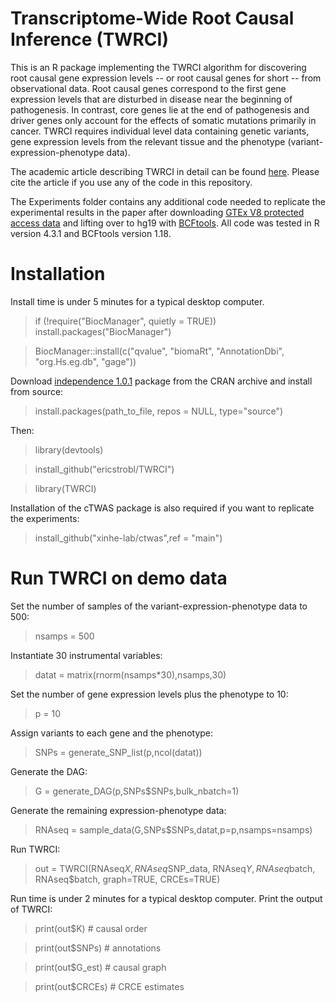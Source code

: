# Transcriptome-Wide Root Causal Inference (TWRCI)

This is an R package implementing the TWRCI algorithm for discovering root causal gene expression levels -- or root causal genes for short -- from observational data. Root causal genes correspond to the first gene expression levels that are disturbed in disease near the beginning of pathogenesis. In contrast, core genes lie at the end of pathogenesis and driver genes only account for the effects of somatic mutations primarily in cancer. TWRCI requires individual level data containing genetic variants, gene expression levels from the relevant tissue and the phenotype (variant-expression-phenotype data).

The academic article describing TWRCI in detail can be found [here](https://www.medrxiv.org/content/10.1101/2024.07.22.24310837v2). Please cite the article if you use any of the code in this repository.

The Experiments folder contains any additional code needed to replicate the experimental results in the paper after downloading [GTEx V8 protected access data](https://gtexportal.org/home/protectedDataAccess) and lifting over to hg19 with [BCFtools](https://samtools.github.io/bcftools/). All code was tested in R version 4.3.1 and BCFtools version 1.18.

# Installation
Install time is under 5 minutes for a typical desktop computer.

> if (!require("BiocManager", quietly = TRUE)) install.packages("BiocManager")

> BiocManager::install(c("qvalue", "biomaRt", "AnnotationDbi", "org.Hs.eg.db", "gage"))

Download [independence 1.0.1](https://cran.r-project.org/src/contrib/Archive/independence/) package from the CRAN archive and install from source:

> install.packages(path_to_file, repos = NULL, type="source")

Then:

> library(devtools)

> install_github("ericstrobl/TWRCI")

> library(TWRCI)

Installation of the cTWAS package is also required if you want to replicate the experiments:

> install_github("xinhe-lab/ctwas",ref = "main")

# Run TWRCI on demo data
Set the number of samples of the variant-expression-phenotype data to 500:

> nsamps = 500

Instantiate 30 instrumental variables:

> datat = matrix(rnorm(nsamps*30),nsamps,30)

Set the number of gene expression levels plus the phenotype to 10:

> p = 10 

Assign variants to each gene and the phenotype:

> SNPs = generate_SNP_list(p,ncol(datat))

Generate the DAG:

> G = generate_DAG(p,SNPs$SNPs,bulk_nbatch=1)

Generate the remaining expression-phenotype data:

> RNAseq = sample_data(G,SNPs$SNPs,datat,p=p,nsamps=nsamps)

Run TWRCI:

> out = TWRCI(RNAseq$X, RNAseq$SNP_data, RNAseq$Y, RNAseq$batch, RNAseq$batch, graph=TRUE, CRCEs=TRUE)

Run time is under 2 minutes for a typical desktop computer. Print the output of TWRCI:

> print(out$K) # causal order

> print(out$SNPs) # annotations

> print(out$G_est) # causal graph

> print(out$CRCEs) # CRCE estimates 

